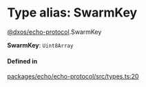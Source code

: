 # Type alias: SwarmKey

[@dxos/echo-protocol](../modules/dxos_echo_protocol.md).SwarmKey

 **SwarmKey**: `Uint8Array`

#### Defined in

[packages/echo/echo-protocol/src/types.ts:20](https://github.com/dxos/dxos/blob/db8188dae/packages/echo/echo-protocol/src/types.ts#L20)
